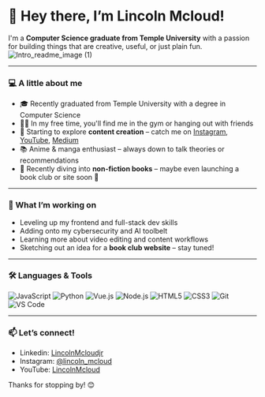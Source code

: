 # 👋 Hey there, I’m Lincoln Mcloud!

I'm a **Computer Science graduate from Temple University** with a passion for building things that are creative, useful, or just plain fun.
![Intro_readme_image (1)](https://github.com/user-attachments/assets/2afda065-5ffd-48fc-b5d6-6c7744f66568)

---

### 💻 A little about me
- 🎓 Recently graduated from Temple University with a degree in Computer Science  
- 🏋️‍♂️ In my free time, you'll find me in the gym or hanging out with friends  
- 📸 Starting to explore **content creation** – catch me on [Instagram](https://www.instagram.com/lincoln_mcloud/), [YouTube](https://www.youtube.com/@LincolnMcloud), [Medium](https://medium.com/@lamcloudjr) 
- 📚 Anime & manga enthusiast – always down to talk theories or recommendations  
- 🧠 Recently diving into **non-fiction books** – maybe even launching a book club or site soon 👀  

---

### 🌱 What I’m working on
- Leveling up my frontend and full-stack dev skills
- Adding onto my cybersecurity and AI toolbelt  
- Learning more about video editing and content workflows  
- Sketching out an idea for a **book club website** – stay tuned!

---

### 🛠️ Languages & Tools
![JavaScript](https://img.shields.io/badge/-JavaScript-black?style=flat-square&logo=javascript)
![Python](https://img.shields.io/badge/-Python-black?style=flat-square&logo=python)
![Vue.js](https://img.shields.io/badge/-Vue.js-black?style=flat-square&logo=vue.js)
![Node.js](https://img.shields.io/badge/-Node.js-black?style=flat-square&logo=node.js)
![HTML5](https://img.shields.io/badge/-HTML5-black?style=flat-square&logo=html5)
![CSS3](https://img.shields.io/badge/-CSS3-black?style=flat-square&logo=css3)
![Git](https://img.shields.io/badge/-Git-black?style=flat-square&logo=git)
![VS Code](https://img.shields.io/badge/-VS%20Code-black?style=flat-square&logo=visual-studio-code)

---

### 📫 Let’s connect!
- Linkedin: [LincolnMcloudjr](https://www.linkedin.com/in/lincolnmcloudjr)
- Instagram: [@lincoln_mcloud](https://www.instagram.com/lincoln_mcloud/)
- YouTube: [LincolnMcloud](https://www.youtube.com/@LincolnMcloud)
<!-- - Email: youremail@example.com -->

Thanks for stopping by! 😊

<!--
**ljtron/ljtron** is a ✨ _special_ ✨ repository because its `README.md` (this file) appears on your GitHub profile.

Here are some ideas to get you started:

- 🔭 I’m currently working on ...
- 🌱 I’m currently learning ...
- 👯 I’m looking to collaborate on ...
- 🤔 I’m looking for help with ...
- 💬 Ask me about ...
- 📫 How to reach me: ...
- 😄 Pronouns: ...
- ⚡ Fun fact: ...
-->
